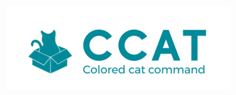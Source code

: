 <p align="center">
  <a href="https://github.com/skmatz/ccat">
    <img src="./assets/images/banner.png" width="1000" alt="banner" />
  </a>
</p>
